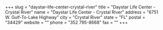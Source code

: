 +++
slug = "daystar-life-center-crystal-river"
title = "Daystar Life Center - Crystal River"
name = "Daystar Life Center - Crystal River"
address = "6751 W. Gulf-To-Lake Highway"
city = "Crystal River"
state = "FL"
postal = "34429"
website = ""
phone = "352 795-8668"
fax = ""
+++
